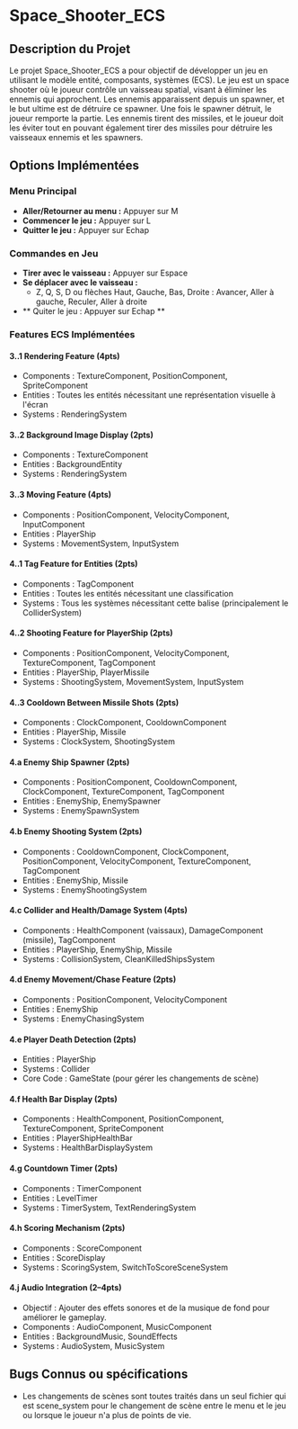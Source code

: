 # Space_Shooter_ECS

## Description du Projet

Le projet Space_Shooter_ECS a pour objectif de développer un jeu en utilisant le modèle entité,
composants, systèmes (ECS). Le jeu est un space shooter où le joueur contrôle un vaisseau spatial,
visant à éliminer les ennemis qui approchent. Les ennemis apparaissent depuis un spawner,
et le but ultime est de détruire ce spawner. Une fois le spawner détruit, le joueur remporte la partie.
Les ennemis tirent des missiles, et le joueur doit les éviter tout en pouvant également tirer des missiles pour détruire les vaisseaux ennemis et les spawners.

## Options Implémentées

### Menu Principal
- **Aller/Retourner au menu :** Appuyer sur M
- **Commencer le jeu :** Appuyer sur L
- **Quitter le jeu :** Appuyer sur Echap

### Commandes en Jeu
- **Tirer avec le vaisseau :** Appuyer sur Espace
- **Se déplacer avec le vaisseau :**
  - Z, Q, S, D ou flèches Haut, Gauche, Bas, Droite : Avancer, Aller à gauche, Reculer, Aller à droite
- ** Quiter le jeu : Appuyer sur Echap **

### Features ECS Implémentées

#### 3..1 Rendering Feature (4pts)
- Components : TextureComponent, PositionComponent, SpriteComponent
- Entities : Toutes les entités nécessitant une représentation visuelle à l'écran
- Systems : RenderingSystem

#### 3..2 Background Image Display (2pts)
- Components : TextureComponent
- Entities : BackgroundEntity
- Systems : RenderingSystem

#### 3..3 Moving Feature (4pts)
- Components : PositionComponent, VelocityComponent, InputComponent
- Entities : PlayerShip
- Systems : MovementSystem, InputSystem

#### 4..1 Tag Feature for Entities (2pts)
- Components : TagComponent
- Entities : Toutes les entités nécessitant une classification
- Systems : Tous les systèmes nécessitant cette balise (principalement le ColliderSystem)

#### 4..2 Shooting Feature for PlayerShip (2pts)
- Components : PositionComponent, VelocityComponent, TextureComponent, TagComponent
- Entities : PlayerShip, PlayerMissile
- Systems : ShootingSystem, MovementSystem, InputSystem

#### 4..3 Cooldown Between Missile Shots (2pts)
- Components : ClockComponent, CooldownComponent
- Entities : PlayerShip, Missile
- Systems : ClockSystem, ShootingSystem

#### 4.a Enemy Ship Spawner (2pts)
- Components : PositionComponent, CooldownComponent, ClockComponent, TextureComponent, TagComponent
- Entities : EnemyShip, EnemySpawner
- Systems : EnemySpawnSystem

#### 4.b Enemy Shooting System (2pts)
- Components : CooldownComponent, ClockComponent, PositionComponent, VelocityComponent, TextureComponent, TagComponent
- Entities : EnemyShip, Missile
- Systems : EnemyShootingSystem

#### 4.c Collider and Health/Damage System (4pts)
- Components : HealthComponent (vaissaux), DamageComponent (missile), TagComponent
- Entities : PlayerShip, EnemyShip, Missile
- Systems : CollisionSystem, CleanKilledShipsSystem

#### 4.d Enemy Movement/Chase Feature (2pts)
- Components : PositionComponent, VelocityComponent
- Entities : EnemyShip
- Systems : EnemyChasingSystem

#### 4.e Player Death Detection (2pts)
- Entities : PlayerShip
- Systems : Collider
- Core Code : GameState (pour gérer les changements de scène)

#### 4.f Health Bar Display (2pts)
- Components : HealthComponent, PositionComponent, TextureComponent, SpriteComponent
- Entities : PlayerShipHealthBar
- Systems : HealthBarDisplaySystem

#### 4.g Countdown Timer (2pts)
- Components : TimerComponent
- Entities : LevelTimer
- Systems : TimerSystem, TextRenderingSystem

#### 4.h Scoring Mechanism (2pts)
- Components : ScoreComponent
- Entities : ScoreDisplay
- Systems : ScoringSystem, SwitchToScoreSceneSystem

#### 4.j Audio Integration (2–4pts)
- Objectif : Ajouter des effets sonores et de la musique de fond pour améliorer le gameplay.
- Components : AudioComponent, MusicComponent
- Entities : BackgroundMusic, SoundEffects
- Systems : AudioSystem, MusicSystem

## Bugs Connus ou spécifications 

- Les changements de scènes sont toutes traités dans un seul fichier qui est scene_system  pour le changement de scène entre le menu et le jeu ou lorsque le joueur n'a plus de points de vie. 
